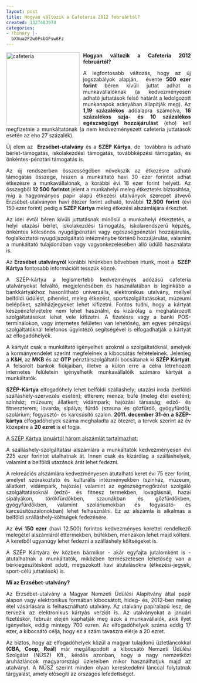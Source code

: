 ```yaml
---
layout: post
title: Hogyan változik a Cafeteria 2012 februártól?
created: 1327483974
categories:
- !binary |-
  bXVua2F2w6FsbGFsw6Fz
---
```

<p style="text-align: justify;"><img src="/sites/goldconsulting.eu/files/img/cafeteria.jpg" alt="cafeteria" title="cafeteria" style="float: left; margin-right: 10px;" width="200" height="200"><strong>Hogyan változik a Cafeteria 2012 februártól?</strong></p><p style="text-align: justify;">A legfontosabb változás, hogy az új jogszabályok alapján,&nbsp; évente <strong>500 ezer forint</strong> béren kívüli juttat adhat a munkavállalóknak (a kedvezményesen adható juttatások felső határát a ledolgozott munkanapok arányában állapítják meg). Az <strong>1,19 százalékos</strong> adóalapra számolva, <strong>16 százalékos szja- és 10 százalékos egészségügyi hozzájárulást</strong> (eho) kell megfizetnie a munkáltatónak (a nem kedvezményezett cafeteria juttatások esetén az eho 27 százalék).</p><p style="text-align: justify;">Új elem az&nbsp; <strong>Erzsébet-utalvány</strong> és a <strong>SZÉP Kártya</strong>, de&nbsp; továbbra is adható bérlet-támogatás, iskolakezdési támogatás, továbbképzési támogatás, és önkéntes-pénztári támogatás is. <!--break--></p><p style="text-align: justify;">Az új rendszerben összességében növekszik az étkezésre adható támogatás összege, hiszen a munkáltató havi 30 ezer forintot adhat étkezésre a munkavállalónak, a korábbi évi 18 ezer forint helyett. Az összegből <strong>12 500 forintot</strong> jelent a munkahelyi meleg étkeztetés biztosítása, míg a hagyományos papír alapú étkezési utalványok szerepét átvevő Erzsébet-utalványon havi ötezer forint adható, további <strong>12.500 forint</strong> (évi 150 ezer forint) pedig a <strong>SZÉP Kártya</strong> meleg étkezési alszámlájára érkezhet.</p><p style="text-align: justify;">Az idei évtől béren kívüli juttatásnak minősül a munkahelyi étkeztetés, a helyi utazási bérlet, iskolakezdési támogatás, iskolarendszerű képzés, önkéntes kölcsönös nyugdíjpénztári vagy egészségpénztári hozzájárulás, foglalkoztatói nyugdíjszolgáltató intézménybe történő hozzájárulás, valamint a munkáltató tulajdonában vagy vagyonkezelésében álló üdülő használata is.</p><p style="text-align: justify;">Az <strong>Erzsébet utalványról</strong> korábbi hírünkben bővebben írtunk, most a&nbsp; <strong>SZÉP Kártya</strong> fontosabb információit tesszük közzé.</p><p style="text-align: justify;">A SZÉP-kártya a legismertebb kedvezményes adózású cafeteria utalványokat felváltó, megjelenésében és használatában is leginkább a bankkártyákhoz hasonlítható univerzális, elektronikus utalvány, mellyel belföldi üdülést, pihenést, meleg étkezést, sportszolgáltatásokat, múzeumi belépőket, színházjegyeket lehet kifizetni. Fontos tudni, hogy a kártyát készpénzfelvételre nem lehet használni, és kizárólag a meghatározott szolgáltatásokat lehet vele kifizetni. A fizetésre vagy a banki POS-terminálokon, vagy internetes felületen van lehetőség, ám egyes pénzügyi szolgáltatóknál telefonos ügyintéző segítségével is elfogadhatják a kártyát az elfogadóhelyek.</p><p style="text-align: justify;">A kártyát csak a munkáltató igényelheti azoknál a szolgáltatóknál, amelyek a kormányrendelet szerint megfelelnek a kibocsátás feltételeinek. Jelenleg a <strong>K&amp;H</strong>, az <strong>MKB</strong> és az <strong>OTP</strong> pénztárszolgáltatói bocsátanak ki <strong>SZÉP Kártyát</strong>. A felsorolt bankok fiókjaiban, illetve a külön erre a célra létrehozott internetes felületein igényelhetik munkavállalóik számára kártyát a munkáltatók.</p><p style="text-align: justify;"><strong>SZÉP-Kártya</strong> elfogadóhely lehet belföldi szálláshely; utazási iroda (belföldi szálláshely-szervezés esetén); étterem; menza; büfé (meleg étel esetén); színház; múzeum; állatkert; vidámpark; hajózási társaság; edző- és fitneszterem; lovarda; sípálya; fürdő (szauna és gőzfürdő, gyógyfürdő); szolárium; fogyasztó- és karcsúsító szalon. <strong>2011. december 31-én a SZÉP-kártya</strong> elfogadóhelyek száma meghaladta az ötezret, a tervek szerint az év közepére a <strong>20 ezret</strong> is el fogja.</p><p style="text-align: justify;"><span style="text-decoration: underline;">A SZÉP Kártya januártól három alszámlát tartalmazhat:</span></p><p style="text-align: justify;">A szálláshely-szolgáltatási alszámlára a munkáltatók kedvezményesen évi 225 ezer forintot utalhatnak át. Innen csak és kizárólag a szálláshelyek, valamint a belföldi utazások árát lehet fedezni.</p><p style="text-align: justify;">A rekreációs alszámlára kedvezményesen átutalható keret évi 75 ezer forint, amelyet szórakoztató és kulturális intézményekben (színház, múzeum, állatkert, vidámpark, hajózás) valamint az egészségmegőrzést szolgáló szolgáltatásoknál (edző- és fitnesz termekben, lovaglásnál, hazai sípályákon, törökfürdőkben, szaunákban és gőzfürdőkben, gyógyfürdőkben, valamint szoláriumokban és fogyasztó- és karcsúsítószalonokban) lehet felhasználni. Ez az alszámla is alkalmas a belföldi szálláshely-költségek fedezésére.</p><p style="text-align: justify;">Az <strong>évi 150 ezer</strong> (havi 12.500) forintos kedvezményes kerettel rendelkező melegétel alszámláról éttermekben, büfékben, menzákon lehet majd költeni. A keretből ugyanúgy lehet fedezni a szálláshely költségeket is.</p><p style="text-align: justify;">A SZÉP Kártyára év közben bármikor - akár egyfajta jutalomként is - átutalhatnak a munkáltatók, miközben természetesen lehetőség van a bérkiegészítésként adott, megszokott havi átutalásokra (étkezési-jegyek, sport-célú juttatások) is.</p><p style="text-align: justify;"><strong>Mi az Erzsébet-utalvány?</strong></p><p style="text-align: justify;">Az Erzsébet-utalvány a Magyar Nemzeti Üdülési Alapítvány által papír alapon vagy elektronikus formában kibocsátott, hideg- és, 2012-ben meleg étel vásárlására is felhasználható utalvány. Az utalvány papíralapú lesz, de tervezik az elektronikus kártyás verziót is. Az utalványokat a januári fizetéskor, február elején kaphatják meg azok a munkavállalók, akik ilyet igényeltek, eddig mintegy 700 ezren. Az elfogadóhelyek száma eddig 17 ezer, a kibocsátó célja, hogy ez a szám tavaszra elérje a 20 ezret.</p><p style="text-align: justify;">Az biztos, hogy az elfogadóhelyek közül a magyar tulajdonú üzletláncokkal <strong>(CBA, Coop, Reál</strong>) már megállapodott a kibocsátó Nemzeti Üdülési Szolgálat (NÜSZ) Kft., kérdés azonban, hogy a nagy nemzetközi áruházláncok magyarországi üzleteiben mikor használhatjuk majd az utalványt. A NÜSZ szerint minden olyan kereskedelmi lánccal folytatnak tárgyalást, amely elősegíti az országos lefedettséget.</p>
